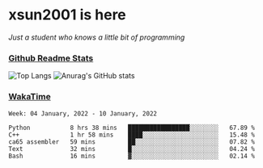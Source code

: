 # xsun2001 is here

*Just a student who knows a little bit of programming*

### [Github Readme Stats](https://github.com/anuraghazra/github-readme-stats)

![Top Langs](https://github-readme-stats.vercel.app/api/top-langs/?username=xsun2001&layout=compact&theme=radical) ![Anurag's GitHub stats](https://github-readme-stats.vercel.app/api?username=xsun2001&show_icons=true&theme=radical)

### [WakaTime](https://wakatime.com)

<!--START_SECTION:waka-->
```text
Week: 04 January, 2022 - 10 January, 2022

Python           8 hrs 38 mins   █████████████████░░░░░░░░   67.89 % 
C++              1 hr 58 mins    ████░░░░░░░░░░░░░░░░░░░░░   15.48 % 
ca65 assembler   59 mins         ██░░░░░░░░░░░░░░░░░░░░░░░   07.82 % 
Text             32 mins         █░░░░░░░░░░░░░░░░░░░░░░░░   04.24 % 
Bash             16 mins         ▓░░░░░░░░░░░░░░░░░░░░░░░░   02.14 % 
```
<!--END_SECTION:waka-->
